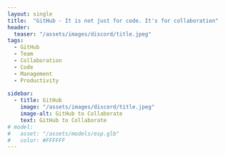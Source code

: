 ```yaml
---
layout: single
title:  "GitHub - It is not just for code. It's for collaboration"
header:
  teaser: "/assets/images/discord/title.jpeg"
tags:
  - GitHub
  - Team
  - Collaboration
  - Code
  - Management
  - Productivity
  
sidebar:
  - title: GitHub
    image: "/assets/images/discord/title.jpeg"
    image-alt: GitHub to Collaborate
    text: GitHub to Collaborate
# model:
#   asset: "/assets/models/esp.glb"
#   color: #FFFFFF
---
```

